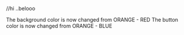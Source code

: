 //hi
..belooo

The background color is now changed from ORANGE - RED
The button color is now changed from ORANGE - BLUE
